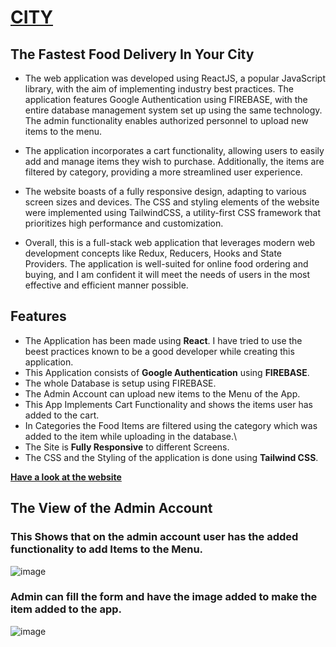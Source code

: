 # [CITY](https://city-fresh-n-hot.netlify.app/) 
## The Fastest Food Delivery In Your City

- The web application was developed using ReactJS, a popular JavaScript library, with the aim of implementing industry best practices. The application features Google Authentication using FIREBASE, with the entire database management system set up using the same technology. The admin functionality enables authorized personnel to upload new items to the menu.

- The application incorporates a cart functionality, allowing users to easily add and manage items they wish to purchase. Additionally, the items are filtered by category, providing a more streamlined user experience.

- The website boasts of a fully responsive design, adapting to various screen sizes and devices. The CSS and styling elements of the website were implemented using TailwindCSS, a utility-first CSS framework that prioritizes high performance and customization.

- Overall, this is a full-stack web application that leverages modern web development concepts like Redux, Reducers, Hooks and State Providers. The application is well-suited for online food ordering and buying, and I am confident it will meet the needs of users in the most effective and efficient manner possible.


## Features
- The Application has been made using **React**. I have tried to use the beest practices known to be a good developer while creating this application.
- This Application consists of **Google Authentication** using **FIREBASE**.
- The whole Database is setup using FIREBASE.
- The Admin Account can upload new items to the Menu of the App.
- This App Implements Cart Functionality and shows the items user has added to the cart.
- In Categories the Food Items are filtered using the category which was added to the item while uploading in the database.\
- The Site is **Fully Responsive** to different Screens.
- The CSS and the Styling of the application is done using **Tailwind CSS**.

[**Have a look at the website**](https://city-fresh-n-hot.netlify.app/)


## The View of the Admin Account

### This Shows that on the admin account user has the added functionality to add Items to the Menu.

![image](https://user-images.githubusercontent.com/94477450/211890469-a3c8c8a3-a280-4516-afa2-68f08d68dc83.png)

### Admin can fill the form and have the image added to make the item added to the app.

![image](https://user-images.githubusercontent.com/94477450/211890799-892e17f0-b516-4e15-a9ed-54da358f1a38.png)

